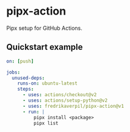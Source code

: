 # pipx-action

Pipx setup for GitHub Actions.

## Quickstart example

```yaml
on: [push]

jobs:
  unused-deps:
    runs-on: ubuntu-latest
    steps:
      - uses: actions/checkout@v2
      - uses: actions/setup-python@v2
      - uses: fredrikaverpil/pipx-action@v1
      - run: |
          pipx install <package>
          pipx list
```
